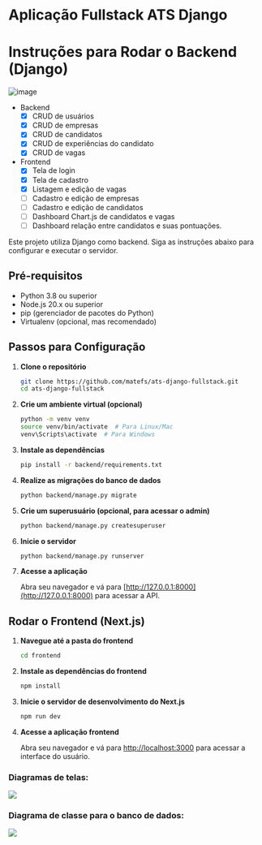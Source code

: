 # Aplicação Fullstack ATS Django
# Instruções para Rodar o Backend (Django)
![image](https://github.com/user-attachments/assets/77d9c5ca-cb8f-45cc-b4a5-a0f5768fbd49)

- Backend 
  - [x] CRUD de usuários 
  - [x] CRUD de empresas
  - [x] CRUD de candidatos
  - [x] CRUD de experiências do candidato 
  - [x] CRUD de vagas

- Frontend 
  - [x] Tela de login
  - [x] Tela de cadastro
  - [x] Listagem e edição de vagas
  - [ ] Cadastro e edição de empresas
  - [ ] Cadastro e edição de candidatos
  - [ ] Dashboard Chart.js de candidatos e vagas
  - [ ] Dashboard relação entre candidatos e suas pontuações. 

Este projeto utiliza Django como backend. Siga as instruções abaixo para configurar e executar o servidor.

## Pré-requisitos

- Python 3.8 ou superior
- Node.js 20.x ou superior
- pip (gerenciador de pacotes do Python)
- Virtualenv (opcional, mas recomendado)

## Passos para Configuração

1. **Clone o repositório**

   ```bash
   git clone https://github.com/matefs/ats-django-fullstack.git
   cd ats-django-fullstack
   ```

2. **Crie um ambiente virtual (opcional)**

   ```bash
   python -m venv venv
   source venv/bin/activate  # Para Linux/Mac
   venv\Scripts\activate  # Para Windows
   ```

3. **Instale as dependências**

   ```bash
   pip install -r backend/requirements.txt
   ```

4. **Realize as migrações do banco de dados**

   ```bash
   python backend/manage.py migrate
   ```

5. **Crie um superusuário (opcional, para acessar o admin)**

   ```bash
   python backend/manage.py createsuperuser
   ```

6. **Inicie o servidor**

   ```bash
   python backend/manage.py runserver
   ```

7. **Acesse a aplicação**

   Abra seu navegador e vá para [http://127.0.0.1:8000](http://127.0.0.1:8000) para acessar a API.

## Rodar o Frontend (Next.js)

1. **Navegue até a pasta do frontend**

   ```bash
   cd frontend
   ```

2. **Instale as dependências do frontend**

   ```bash
   npm install
   ```

3. **Inicie o servidor de desenvolvimento do Next.js**

   ```bash
   npm run dev
   ```

4. **Acesse a aplicação frontend**

   Abra seu navegador e vá para [http://localhost:3000](http://localhost:3000) para acessar a interface do usuário.

### Diagramas de telas: 
[![](https://mermaid.ink/img/pako:eNpt0s1ugkAQB_BX2cxZjQiIcmiiYG2beumHh4KHCay4KbBkgLRqfJhee-0j-GJdsFVI5AQ7P_7Z2dk9BDLkYMM6lh_BBqlgL66fMvVMvEcZiZSFnL3m5fGLhFyxbveGTb1ZkhHPkXXZUuQlxmKHxBxMQxFiIfPVX0CtHe9cqDwntsQI_820Nm4j0SGBJ9MiswaZhaK4Zm4bxuUxv4rmDTTnpMgTj7E4_lT9naBTw7vWxidZLAKFMyRshs5re-9dQqouqw5ZJoktjt95Sz605eXQmhw6kHBKUIRqMvvqdx-KDU-4D7Z6DZHeffDTg3JYFvJ5mwZgrzHOeQdIltHm_FVmKpy7AiPC5LyaYQr2Hj7Btga9sd43R7qumYZpDc0ObMHWhkbPGA50yxgbmmFp1qEDOylVQL83svqaqZkjzarK-rhOe6uLBZUqnKvpSFqcrlV9uw6_rfXAJg?type=png)](https://mermaid.live/edit#pako:eNpt0s1ugkAQB_BX2cxZjQiIcmiiYG2beumHh4KHCay4KbBkgLRqfJhee-0j-GJdsFVI5AQ7P_7Z2dk9BDLkYMM6lh_BBqlgL66fMvVMvEcZiZSFnL3m5fGLhFyxbveGTb1ZkhHPkXXZUuQlxmKHxBxMQxFiIfPVX0CtHe9cqDwntsQI_820Nm4j0SGBJ9MiswaZhaK4Zm4bxuUxv4rmDTTnpMgTj7E4_lT9naBTw7vWxidZLAKFMyRshs5re-9dQqouqw5ZJoktjt95Sz605eXQmhw6kHBKUIRqMvvqdx-KDU-4D7Z6DZHeffDTg3JYFvJ5mwZgrzHOeQdIltHm_FVmKpy7AiPC5LyaYQr2Hj7Btga9sd43R7qumYZpDc0ObMHWhkbPGA50yxgbmmFp1qEDOylVQL83svqaqZkjzarK-rhOe6uLBZUqnKvpSFqcrlV9uw6_rfXAJg)

### Diagrama de classe para o banco de dados: 
[![](https://mermaid.ink/img/pako:eNqVVM1u2zAMfhVDp7WNDf81boxhl7a79RRsh8HAQFiMK9SWXEnG0mZ5ob3GXmy0Ui9u7A6rDrL08eMnkhK9Y6XiyHJW1mDMjYBKQ1NIj4ZDvC8Gtbc7IP24WFstZOVhA6Kewi35_FCaHyz7Qo61bptWo4E5Oaka_OchJ1JfoXqHzgbEFtZQgxYwE7TGx04YYZWZCcGUqvfjwPFOSNHAiHMDFj0OFq5JuAQ1Mg254uH7ffMwm8c1SE7aVv1HMp9rBdYjOYvSgHo7n3HMI6u7yo6mt4K53baoBcpSwPyVu1SmhhJ0paYwpzi0eF0WVzEqYykm6EY0I-hYmHJYTcN2GX386ft_n1buFSwKgqhgp4yj4Cln8CW0YJ7vf6JVGATntHHPrOdTIjDwHThDfn2CxeYYuhl8j5wZgXH9Bwl02O9fPfjBnPU6bMEa1NQanPrW3RNR75HeCuu9OOiHnrYnHnRWrZ9kyXKrO1wwrbrqnuUbqA3tupYiwZemHygtSJbv2JblaRoH4SrMrjKaktVquVywJ5b7SRYFURheZWkSx8tVvF-wZ6VIIAqSMI3SOIuSy3SZXSZO7ZuzHcSRU5fpu5dfTv_Z_wF9zVol?type=png)](https://mermaid.live/edit#pako:eNqVVM1u2zAMfhVDp7WNDf81boxhl7a79RRsh8HAQFiMK9SWXEnG0mZ5ob3GXmy0Ui9u7A6rDrL08eMnkhK9Y6XiyHJW1mDMjYBKQ1NIj4ZDvC8Gtbc7IP24WFstZOVhA6Kewi35_FCaHyz7Qo61bptWo4E5Oaka_OchJ1JfoXqHzgbEFtZQgxYwE7TGx04YYZWZCcGUqvfjwPFOSNHAiHMDFj0OFq5JuAQ1Mg254uH7ffMwm8c1SE7aVv1HMp9rBdYjOYvSgHo7n3HMI6u7yo6mt4K53baoBcpSwPyVu1SmhhJ0paYwpzi0eF0WVzEqYykm6EY0I-hYmHJYTcN2GX386ft_n1buFSwKgqhgp4yj4Cln8CW0YJ7vf6JVGATntHHPrOdTIjDwHThDfn2CxeYYuhl8j5wZgXH9Bwl02O9fPfjBnPU6bMEa1NQanPrW3RNR75HeCuu9OOiHnrYnHnRWrZ9kyXKrO1wwrbrqnuUbqA3tupYiwZemHygtSJbv2JblaRoH4SrMrjKaktVquVywJ5b7SRYFURheZWkSx8tVvF-wZ6VIIAqSMI3SOIuSy3SZXSZO7ZuzHcSRU5fpu5dfTv_Z_wF9zVol)
